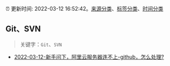 :alarm_clock: 更新时间: 2022-03-12 16:52:42。[来源分类](../README.md)、[标签分类](../TAGS.md)、[时间分类](../TIMELINE.md)

## Git、SVN


> 关键字：`Git`、`SVN`



- [2022-03-12-新手问下，阿里云服务器连不上-github，怎么处理?](https://www.v2ex.com/t/839939) 